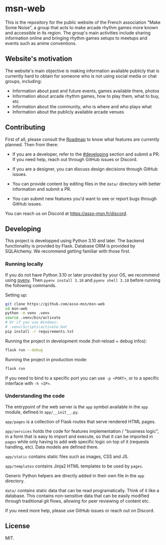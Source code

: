 # msn-web

This is the repository for the public website of the French association "Make
Some Noise", a group that acts to make arcade rhythm games more known and
accessible in its region. The group's main activities include sharing
information online and bringing rhythm games setups to meetups and events such
as anime conventions.

## Website's motivation

The website's main objective is making information available publicly that is currently
hard to obtain for someone who is not using social media or chat groups,
including:

- Information about past and future events, games available there, photos
- Information about arcade rhythm games, how to play them, what to buy, etc
- Information about the community, who is where and who plays what
- Information about the publicly available arcade venues

## Contributing

First of all, please consult the [Roadmap][roadmap] to know what features are
currently planned. Then from there:

- If you are a developer, refer to the [#developing](#developing) section and
  submit a PR. If you need help, reach out through GitHub issues or Discord.

- If you are a designer, you can discuss design decisions through GitHub issues.

- You can provide content by editing files in the `data/` directory with better
  information and submit a PR.

- You can submit new features you'd want to see or report bugs through GitHub
  issues.

You can reach us on Discord at https://asso-msn.fr/discord.

## Developing

This project is developped using Python 3.10 and later. The backend
functionality is provided by Flask. Database ORM is provided by SQLAlchemy. We
recommend getting familiar with those first.

### Running locally

If you do not have Python 3.10 or later provided by your OS, we recommend using
[pyenv](https://github.com/pyenv/pyenv). Then `pyenv install 3.10` and `pyenv
shell 3.10` before running the following commands.

Setting up:

```bash
git clone https://github.com/asso-msn/msn-web
cd msn-web
python -m venv .venv
source .venv/bin/activate
# Or if you use Windows:
# .venv\Scripts\activate.bat
pip install -r requirements.txt
```

Running the project in development mode (hot-reload + debug infos):

```bash
flask run --debug
```

Running the project in production mode:

```bash
flask run
```

If you need to bind to a specific port you can use `-p <PORT>`, or to a specific
interface with `-h <IP>`.

### Understanding the code

The entrypoint of the web server is the `app` symbol available in the `app`
module, defined in `app/__init__.py`.

`app/pages` is a collection of Flask routes that serve rendered HTML pages.

`app/services` holds the code for features implementation / "business logic", in
a form that is easy to import and execute, so that it can be imported in `pages`
while only having to add web specific logic on top of it (requests handling,
etc). Data models are defined there.

`app/static` contains static files such as images, CSS and JS.

`app/templates` contains Jinja2 HTML templates to be used by `pages`.

Generic Python helpers are directly added in their own file in the `app`
directory.

`data/` contains static data that can be read programatically. Think of it like
a database. This contains non-sensitive data that can be easily modified through
traditional git flows, allowing for peer reviewing of content etc.


If you need more help, please use GitHub issues or reach out on Discord.


## License

MIT.

[roadmap]: https://github.com/asso-msn/msn-web/milestones?direction=asc&sort=title&state=open
